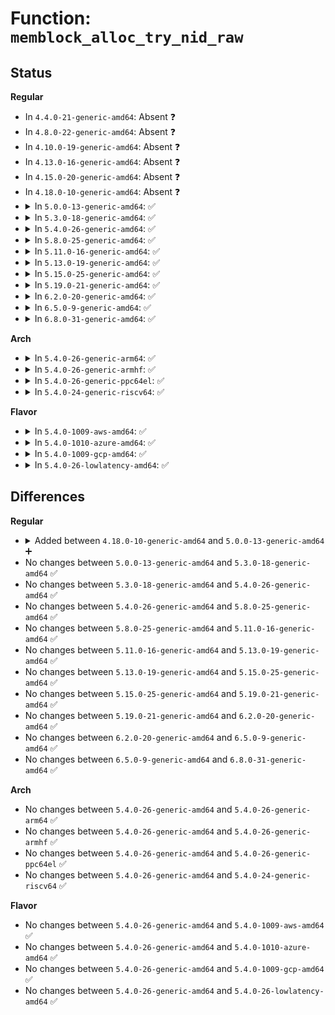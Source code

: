 # Function: <code>memblock_alloc_try_nid_raw</code>

## Status
<b>Regular</b>
<ul>
<li>
In <code>4.4.0-21-generic-amd64</code>: Absent ❓
</li>
<li>
In <code>4.8.0-22-generic-amd64</code>: Absent ❓
</li>
<li>
In <code>4.10.0-19-generic-amd64</code>: Absent ❓
</li>
<li>
In <code>4.13.0-16-generic-amd64</code>: Absent ❓
</li>
<li>
In <code>4.15.0-20-generic-amd64</code>: Absent ❓
</li>
<li>
In <code>4.18.0-10-generic-amd64</code>: Absent ❓
</li>
<li>
<details>
<summary>In <code>5.0.0-13-generic-amd64</code>: ✅</summary>

```c
void * memblock_alloc_try_nid_raw(phys_addr_t size, phys_addr_t align, phys_addr_t min_addr, phys_addr_t max_addr, int nid)
```

```json
{
  "name": "memblock_alloc_try_nid_raw",
  "collision_type": "Unique Global",
  "inline_type": "No",
  "funcs": [
    {
      "addr": 18446744071604789184,
      "name": "memblock_alloc_try_nid_raw",
      "external": true,
      "loc": "mm/memblock.c:1462",
      "file": "mm/memblock.c",
      "inline": "seen, unknown",
      "caller_inline": [],
      "caller_func": [
        "mm/page_alloc.c:alloc_large_system_hash",
        "mm/hugetlb.c:__alloc_bootmem_huge_page",
        "mm/sparse.c:sparse_init_nid",
        "mm/sparse-vmemmap.c:__earlyonly_bootmem_alloc"
      ]
    }
  ],
  "symbols": [
    {
      "addr": 18446744071604789184,
      "name": "memblock_alloc_try_nid_raw",
      "section": ".init.text",
      "bind": "STB_GLOBAL",
      "size": 116
    }
  ]
}
```
</details>
</li>
<li>
<details>
<summary>In <code>5.3.0-18-generic-amd64</code>: ✅</summary>

```c
void * memblock_alloc_try_nid_raw(phys_addr_t size, phys_addr_t align, phys_addr_t min_addr, phys_addr_t max_addr, int nid)
```

```json
{
  "name": "memblock_alloc_try_nid_raw",
  "collision_type": "Unique Global",
  "inline_type": "No",
  "funcs": [
    {
      "addr": 18446744071604892225,
      "name": "memblock_alloc_try_nid_raw",
      "external": true,
      "loc": "mm/memblock.c:1503",
      "file": "mm/memblock.c",
      "inline": "seen, unknown",
      "caller_inline": [],
      "caller_func": [
        "mm/page_alloc.c:alloc_large_system_hash",
        "mm/hugetlb.c:__alloc_bootmem_huge_page",
        "mm/sparse.c:sparse_init_nid",
        "mm/sparse-vmemmap.c:__earlyonly_bootmem_alloc"
      ]
    }
  ],
  "symbols": [
    {
      "addr": 18446744071604892225,
      "name": "memblock_alloc_try_nid_raw",
      "section": ".init.text",
      "bind": "STB_GLOBAL",
      "size": 116
    }
  ]
}
```
</details>
</li>
<li>
<details>
<summary>In <code>5.4.0-26-generic-amd64</code>: ✅</summary>

```c
void * memblock_alloc_try_nid_raw(phys_addr_t size, phys_addr_t align, phys_addr_t min_addr, phys_addr_t max_addr, int nid)
```

```json
{
  "name": "memblock_alloc_try_nid_raw",
  "collision_type": "Unique Global",
  "inline_type": "No",
  "funcs": [
    {
      "addr": 18446744071604926130,
      "name": "memblock_alloc_try_nid_raw",
      "external": true,
      "loc": "mm/memblock.c:1503",
      "file": "mm/memblock.c",
      "inline": "seen, unknown",
      "caller_inline": [],
      "caller_func": [
        "mm/page_alloc.c:alloc_large_system_hash",
        "mm/hugetlb.c:__alloc_bootmem_huge_page",
        "mm/sparse.c:sparse_init_nid",
        "mm/sparse-vmemmap.c:__earlyonly_bootmem_alloc"
      ]
    }
  ],
  "symbols": [
    {
      "addr": 18446744071604926130,
      "name": "memblock_alloc_try_nid_raw",
      "section": ".init.text",
      "bind": "STB_GLOBAL",
      "size": 116
    }
  ]
}
```
</details>
</li>
<li>
<details>
<summary>In <code>5.8.0-25-generic-amd64</code>: ✅</summary>

```c
void * memblock_alloc_try_nid_raw(phys_addr_t size, phys_addr_t align, phys_addr_t min_addr, phys_addr_t max_addr, int nid)
```

```json
{
  "name": "memblock_alloc_try_nid_raw",
  "collision_type": "Unique Global",
  "inline_type": "No",
  "funcs": [
    {
      "addr": 18446744071609240680,
      "name": "memblock_alloc_try_nid_raw",
      "external": true,
      "loc": "mm/memblock.c:1557",
      "file": "mm/memblock.c",
      "inline": "seen, unknown",
      "caller_inline": [],
      "caller_func": [
        "mm/page_alloc.c:alloc_large_system_hash",
        "mm/hugetlb.c:__alloc_bootmem_huge_page",
        "mm/sparse-vmemmap.c:__earlyonly_bootmem_alloc"
      ]
    }
  ],
  "symbols": [
    {
      "addr": 18446744071609240680,
      "name": "memblock_alloc_try_nid_raw",
      "section": ".init.text",
      "bind": "STB_GLOBAL",
      "size": 119
    }
  ]
}
```
</details>
</li>
<li>
<details>
<summary>In <code>5.11.0-16-generic-amd64</code>: ✅</summary>

```c
void * memblock_alloc_try_nid_raw(phys_addr_t size, phys_addr_t align, phys_addr_t min_addr, phys_addr_t max_addr, int nid)
```

```json
{
  "name": "memblock_alloc_try_nid_raw",
  "collision_type": "Unique Global",
  "inline_type": "No",
  "funcs": [
    {
      "addr": 18446744071612307179,
      "name": "memblock_alloc_try_nid_raw",
      "external": true,
      "loc": "mm/memblock.c:1519",
      "file": "mm/memblock.c",
      "inline": "seen, unknown",
      "caller_inline": [],
      "caller_func": [
        "mm/page_alloc.c:alloc_large_system_hash",
        "mm/hugetlb.c:__alloc_bootmem_huge_page",
        "mm/sparse-vmemmap.c:__earlyonly_bootmem_alloc"
      ]
    }
  ],
  "symbols": [
    {
      "addr": 18446744071612307179,
      "name": "memblock_alloc_try_nid_raw",
      "section": ".init.text",
      "bind": "STB_GLOBAL",
      "size": 119
    }
  ]
}
```
</details>
</li>
<li>
<details>
<summary>In <code>5.13.0-19-generic-amd64</code>: ✅</summary>

```c
void * memblock_alloc_try_nid_raw(phys_addr_t size, phys_addr_t align, phys_addr_t min_addr, phys_addr_t max_addr, int nid)
```

```json
{
  "name": "memblock_alloc_try_nid_raw",
  "collision_type": "Unique Global",
  "inline_type": "No",
  "funcs": [
    {
      "addr": 18446744071614446996,
      "name": "memblock_alloc_try_nid_raw",
      "external": true,
      "loc": "mm/memblock.c:1520",
      "file": "mm/memblock.c",
      "inline": "seen, unknown",
      "caller_inline": [],
      "caller_func": [
        "mm/page_alloc.c:alloc_large_system_hash",
        "mm/hugetlb.c:__alloc_bootmem_huge_page",
        "mm/sparse-vmemmap.c:__earlyonly_bootmem_alloc"
      ]
    }
  ],
  "symbols": [
    {
      "addr": 18446744071614446996,
      "name": "memblock_alloc_try_nid_raw",
      "section": ".init.text",
      "bind": "STB_GLOBAL",
      "size": 119
    }
  ]
}
```
</details>
</li>
<li>
<details>
<summary>In <code>5.15.0-25-generic-amd64</code>: ✅</summary>

```c
void * memblock_alloc_try_nid_raw(phys_addr_t size, phys_addr_t align, phys_addr_t min_addr, phys_addr_t max_addr, int nid)
```

```json
{
  "name": "memblock_alloc_try_nid_raw",
  "collision_type": "Unique Global",
  "inline_type": "No",
  "funcs": [
    {
      "addr": 18446744071615389914,
      "name": "memblock_alloc_try_nid_raw",
      "external": true,
      "loc": "mm/memblock.c:1549",
      "file": "mm/memblock.c",
      "inline": "seen, unknown",
      "caller_inline": [],
      "caller_func": [
        "mm/page_alloc.c:alloc_large_system_hash",
        "mm/page_alloc.c:memmap_alloc",
        "mm/hugetlb.c:__alloc_bootmem_huge_page",
        "mm/sparse-vmemmap.c:__earlyonly_bootmem_alloc"
      ]
    }
  ],
  "symbols": [
    {
      "addr": 18446744071615389914,
      "name": "memblock_alloc_try_nid_raw",
      "section": ".init.text",
      "bind": "STB_GLOBAL",
      "size": 119
    }
  ]
}
```
</details>
</li>
<li>
<details>
<summary>In <code>5.19.0-21-generic-amd64</code>: ✅</summary>

```c
void * memblock_alloc_try_nid_raw(phys_addr_t size, phys_addr_t align, phys_addr_t min_addr, phys_addr_t max_addr, int nid)
```

```json
{
  "name": "memblock_alloc_try_nid_raw",
  "collision_type": "Unique Global",
  "inline_type": "No",
  "funcs": [
    {
      "addr": 18446744071617179974,
      "name": "memblock_alloc_try_nid_raw",
      "external": true,
      "loc": "mm/memblock.c:1556",
      "file": "mm/memblock.c",
      "inline": "seen, unknown",
      "caller_inline": [],
      "caller_func": [
        "mm/page_alloc.c:alloc_large_system_hash",
        "mm/page_alloc.c:memmap_alloc",
        "mm/hugetlb.c:__alloc_bootmem_huge_page",
        "mm/sparse-vmemmap.c:__earlyonly_bootmem_alloc"
      ]
    }
  ],
  "symbols": [
    {
      "addr": 18446744071617179974,
      "name": "memblock_alloc_try_nid_raw",
      "section": ".init.text",
      "bind": "STB_GLOBAL",
      "size": 137
    }
  ]
}
```
</details>
</li>
<li>
<details>
<summary>In <code>6.2.0-20-generic-amd64</code>: ✅</summary>

```c
void * memblock_alloc_try_nid_raw(phys_addr_t size, phys_addr_t align, phys_addr_t min_addr, phys_addr_t max_addr, int nid)
```

```json
{
  "name": "memblock_alloc_try_nid_raw",
  "collision_type": "Unique Global",
  "inline_type": "No",
  "funcs": [
    {
      "addr": 18446744071627871744,
      "name": "memblock_alloc_try_nid_raw",
      "external": true,
      "loc": "mm/memblock.c:1574",
      "file": "mm/memblock.c",
      "inline": "seen, unknown",
      "caller_inline": [],
      "caller_func": [
        "mm/page_alloc.c:alloc_large_system_hash",
        "mm/page_alloc.c:memmap_alloc",
        "mm/hugetlb.c:__alloc_bootmem_huge_page",
        "mm/sparse-vmemmap.c:__earlyonly_bootmem_alloc"
      ]
    }
  ],
  "symbols": [
    {
      "addr": 18446744071627871744,
      "name": "memblock_alloc_try_nid_raw",
      "section": ".init.text",
      "bind": "STB_GLOBAL",
      "size": 138
    }
  ]
}
```
</details>
</li>
<li>
<details>
<summary>In <code>6.5.0-9-generic-amd64</code>: ✅</summary>

```c
void * memblock_alloc_try_nid_raw(phys_addr_t size, phys_addr_t align, phys_addr_t min_addr, phys_addr_t max_addr, int nid)
```

```json
{
  "name": "memblock_alloc_try_nid_raw",
  "collision_type": "Unique Global",
  "inline_type": "No",
  "funcs": [
    {
      "addr": 18446744071619636752,
      "name": "memblock_alloc_try_nid_raw",
      "external": true,
      "loc": "mm/memblock.c:1596",
      "file": "mm/memblock.c",
      "inline": "seen, unknown",
      "caller_inline": [],
      "caller_func": [
        "mm/mm_init.c:alloc_large_system_hash",
        "mm/mm_init.c:memmap_alloc",
        "mm/hugetlb.c:__alloc_bootmem_huge_page",
        "mm/hugetlb.c:__alloc_bootmem_huge_page",
        "mm/sparse-vmemmap.c:__earlyonly_bootmem_alloc"
      ]
    }
  ],
  "symbols": [
    {
      "addr": 18446744071619636752,
      "name": "memblock_alloc_try_nid_raw",
      "section": ".init.text",
      "bind": "STB_GLOBAL",
      "size": 138
    }
  ]
}
```
</details>
</li>
<li>
<details>
<summary>In <code>6.8.0-31-generic-amd64</code>: ✅</summary>

```c
void * memblock_alloc_try_nid_raw(phys_addr_t size, phys_addr_t align, phys_addr_t min_addr, phys_addr_t max_addr, int nid)
```

```json
{
  "name": "memblock_alloc_try_nid_raw",
  "collision_type": "Unique Global",
  "inline_type": "No",
  "funcs": [
    {
      "addr": 18446744071621940160,
      "name": "memblock_alloc_try_nid_raw",
      "external": true,
      "loc": "mm/memblock.c:1654",
      "file": "mm/memblock.c",
      "inline": "seen, unknown",
      "caller_inline": [],
      "caller_func": [
        "mm/mm_init.c:alloc_large_system_hash",
        "mm/mm_init.c:memmap_alloc",
        "mm/hugetlb.c:__alloc_bootmem_huge_page",
        "mm/sparse-vmemmap.c:__earlyonly_bootmem_alloc"
      ]
    }
  ],
  "symbols": [
    {
      "addr": 18446744071621940160,
      "name": "memblock_alloc_try_nid_raw",
      "section": ".init.text",
      "bind": "STB_GLOBAL",
      "size": 138
    }
  ]
}
```
</details>
</li>
</ul>
<b>Arch</b>
<ul>
<li>
<details>
<summary>In <code>5.4.0-26-generic-arm64</code>: ✅</summary>

```c
void * memblock_alloc_try_nid_raw(phys_addr_t size, phys_addr_t align, phys_addr_t min_addr, phys_addr_t max_addr, int nid)
```

```json
{
  "name": "memblock_alloc_try_nid_raw",
  "collision_type": "Unique Global",
  "inline_type": "No",
  "funcs": [
    {
      "addr": 18446603336510965488,
      "name": "memblock_alloc_try_nid_raw",
      "external": true,
      "loc": "mm/memblock.c:1503",
      "file": "mm/memblock.c",
      "inline": "seen, unknown",
      "caller_inline": [],
      "caller_func": [
        "mm/page_alloc.c:alloc_large_system_hash",
        "mm/hugetlb.c:__alloc_bootmem_huge_page",
        "mm/sparse.c:sparse_init_nid",
        "mm/sparse-vmemmap.c:__earlyonly_bootmem_alloc"
      ]
    }
  ],
  "symbols": [
    {
      "addr": 18446603336510965488,
      "name": "memblock_alloc_try_nid_raw",
      "section": ".init.text",
      "bind": "STB_GLOBAL",
      "size": 140
    }
  ]
}
```
</details>
</li>
<li>
<details>
<summary>In <code>5.4.0-26-generic-armhf</code>: ✅</summary>

```c
void * memblock_alloc_try_nid_raw(phys_addr_t size, phys_addr_t align, phys_addr_t min_addr, phys_addr_t max_addr, int nid)
```

```json
{
  "name": "memblock_alloc_try_nid_raw",
  "collision_type": "Unique Global",
  "inline_type": "No",
  "funcs": [
    {
      "addr": 3243451960,
      "name": "memblock_alloc_try_nid_raw",
      "external": true,
      "loc": "mm/memblock.c:1503",
      "file": "mm/memblock.c",
      "inline": "seen, unknown",
      "caller_inline": [],
      "caller_func": [
        "mm/page_alloc.c:alloc_large_system_hash"
      ]
    }
  ],
  "symbols": [
    {
      "addr": 3243451960,
      "name": "memblock_alloc_try_nid_raw",
      "section": ".init.text",
      "bind": "STB_GLOBAL",
      "size": 156
    }
  ]
}
```
</details>
</li>
<li>
<details>
<summary>In <code>5.4.0-26-generic-ppc64el</code>: ✅</summary>

```c
void * memblock_alloc_try_nid_raw(phys_addr_t size, phys_addr_t align, phys_addr_t min_addr, phys_addr_t max_addr, int nid)
```

```json
{
  "name": "memblock_alloc_try_nid_raw",
  "collision_type": "Unique Global",
  "inline_type": "No",
  "funcs": [
    {
      "addr": 13835058055302618872,
      "name": "memblock_alloc_try_nid_raw",
      "external": true,
      "loc": "mm/memblock.c:1503",
      "file": "mm/memblock.c",
      "inline": "seen, unknown",
      "caller_inline": [],
      "caller_func": [
        "arch/powerpc/kernel/prom.c:early_init_devtree",
        "arch/powerpc/kernel/paca.c:allocate_paca_ptrs",
        "arch/powerpc/platforms/pseries/setup.c:pSeries_setup_arch",
        "arch/powerpc/platforms/pseries/setup.c:pSeries_setup_arch",
        "mm/page_alloc.c:alloc_large_system_hash",
        "mm/hugetlb.c:__alloc_bootmem_huge_page",
        "mm/sparse.c:sparse_init_nid"
      ]
    }
  ],
  "symbols": [
    {
      "addr": 13835058055302618872,
      "name": "memblock_alloc_try_nid_raw",
      "section": ".init.text",
      "bind": "STB_GLOBAL",
      "size": 172
    }
  ]
}
```
</details>
</li>
<li>
<details>
<summary>In <code>5.4.0-24-generic-riscv64</code>: ✅</summary>

```c
void * memblock_alloc_try_nid_raw(phys_addr_t size, phys_addr_t align, phys_addr_t min_addr, phys_addr_t max_addr, int nid)
```

```json
{
  "name": "memblock_alloc_try_nid_raw",
  "collision_type": "Unique Global",
  "inline_type": "No",
  "funcs": [
    {
      "addr": 18446743936270691788,
      "name": "memblock_alloc_try_nid_raw",
      "external": true,
      "loc": "mm/memblock.c:1503",
      "file": "mm/memblock.c",
      "inline": "seen, unknown",
      "caller_inline": [],
      "caller_func": [
        "mm/page_alloc.c:alloc_large_system_hash",
        "mm/hugetlb.c:__alloc_bootmem_huge_page",
        "mm/sparse.c:sparse_init_nid",
        "mm/sparse-vmemmap.c:__earlyonly_bootmem_alloc"
      ]
    }
  ],
  "symbols": [
    {
      "addr": 18446743936270691788,
      "name": "memblock_alloc_try_nid_raw",
      "section": ".init.text",
      "bind": "STB_GLOBAL",
      "size": 130
    }
  ]
}
```
</details>
</li>
</ul>
<b>Flavor</b>
<ul>
<li>
<details>
<summary>In <code>5.4.0-1009-aws-amd64</code>: ✅</summary>

```c
void * memblock_alloc_try_nid_raw(phys_addr_t size, phys_addr_t align, phys_addr_t min_addr, phys_addr_t max_addr, int nid)
```

```json
{
  "name": "memblock_alloc_try_nid_raw",
  "collision_type": "Unique Global",
  "inline_type": "No",
  "funcs": [
    {
      "addr": 18446744071604831590,
      "name": "memblock_alloc_try_nid_raw",
      "external": true,
      "loc": "mm/memblock.c:1503",
      "file": "mm/memblock.c",
      "inline": "seen, unknown",
      "caller_inline": [],
      "caller_func": [
        "mm/page_alloc.c:alloc_large_system_hash",
        "mm/hugetlb.c:__alloc_bootmem_huge_page",
        "mm/sparse.c:sparse_init_nid",
        "mm/sparse-vmemmap.c:__earlyonly_bootmem_alloc"
      ]
    }
  ],
  "symbols": [
    {
      "addr": 18446744071604831590,
      "name": "memblock_alloc_try_nid_raw",
      "section": ".init.text",
      "bind": "STB_GLOBAL",
      "size": 116
    }
  ]
}
```
</details>
</li>
<li>
<details>
<summary>In <code>5.4.0-1010-azure-amd64</code>: ✅</summary>

```c
void * memblock_alloc_try_nid_raw(phys_addr_t size, phys_addr_t align, phys_addr_t min_addr, phys_addr_t max_addr, int nid)
```

```json
{
  "name": "memblock_alloc_try_nid_raw",
  "collision_type": "Unique Global",
  "inline_type": "No",
  "funcs": [
    {
      "addr": 18446744071604800651,
      "name": "memblock_alloc_try_nid_raw",
      "external": true,
      "loc": "mm/memblock.c:1503",
      "file": "mm/memblock.c",
      "inline": "seen, unknown",
      "caller_inline": [],
      "caller_func": [
        "mm/page_alloc.c:alloc_large_system_hash",
        "mm/hugetlb.c:__alloc_bootmem_huge_page",
        "mm/sparse.c:sparse_init_nid",
        "mm/sparse-vmemmap.c:__earlyonly_bootmem_alloc"
      ]
    }
  ],
  "symbols": [
    {
      "addr": 18446744071604800651,
      "name": "memblock_alloc_try_nid_raw",
      "section": ".init.text",
      "bind": "STB_GLOBAL",
      "size": 116
    }
  ]
}
```
</details>
</li>
<li>
<details>
<summary>In <code>5.4.0-1009-gcp-amd64</code>: ✅</summary>

```c
void * memblock_alloc_try_nid_raw(phys_addr_t size, phys_addr_t align, phys_addr_t min_addr, phys_addr_t max_addr, int nid)
```

```json
{
  "name": "memblock_alloc_try_nid_raw",
  "collision_type": "Unique Global",
  "inline_type": "No",
  "funcs": [
    {
      "addr": 18446744071604908774,
      "name": "memblock_alloc_try_nid_raw",
      "external": true,
      "loc": "mm/memblock.c:1503",
      "file": "mm/memblock.c",
      "inline": "seen, unknown",
      "caller_inline": [],
      "caller_func": [
        "mm/page_alloc.c:alloc_large_system_hash",
        "mm/hugetlb.c:__alloc_bootmem_huge_page",
        "mm/sparse.c:sparse_init_nid",
        "mm/sparse-vmemmap.c:__earlyonly_bootmem_alloc"
      ]
    }
  ],
  "symbols": [
    {
      "addr": 18446744071604908774,
      "name": "memblock_alloc_try_nid_raw",
      "section": ".init.text",
      "bind": "STB_GLOBAL",
      "size": 116
    }
  ]
}
```
</details>
</li>
<li>
<details>
<summary>In <code>5.4.0-26-lowlatency-amd64</code>: ✅</summary>

```c
void * memblock_alloc_try_nid_raw(phys_addr_t size, phys_addr_t align, phys_addr_t min_addr, phys_addr_t max_addr, int nid)
```

```json
{
  "name": "memblock_alloc_try_nid_raw",
  "collision_type": "Unique Global",
  "inline_type": "No",
  "funcs": [
    {
      "addr": 18446744071604930311,
      "name": "memblock_alloc_try_nid_raw",
      "external": true,
      "loc": "mm/memblock.c:1503",
      "file": "mm/memblock.c",
      "inline": "seen, unknown",
      "caller_inline": [],
      "caller_func": [
        "mm/page_alloc.c:alloc_large_system_hash",
        "mm/hugetlb.c:__alloc_bootmem_huge_page",
        "mm/sparse.c:sparse_init_nid",
        "mm/sparse-vmemmap.c:__earlyonly_bootmem_alloc"
      ]
    }
  ],
  "symbols": [
    {
      "addr": 18446744071604930311,
      "name": "memblock_alloc_try_nid_raw",
      "section": ".init.text",
      "bind": "STB_GLOBAL",
      "size": 116
    }
  ]
}
```
</details>
</li>
</ul>

## Differences
<b>Regular</b>
<ul>
<li>
<details>
<summary>Added between <code>4.18.0-10-generic-amd64</code> and <code>5.0.0-13-generic-amd64</code> ➕</summary>

```c
void * memblock_alloc_try_nid_raw(phys_addr_t size, phys_addr_t align, phys_addr_t min_addr, phys_addr_t max_addr, int nid)
```
</details>
</li>
<li>
No changes between <code>5.0.0-13-generic-amd64</code> and <code>5.3.0-18-generic-amd64</code> ✅
</li>
<li>
No changes between <code>5.3.0-18-generic-amd64</code> and <code>5.4.0-26-generic-amd64</code> ✅
</li>
<li>
No changes between <code>5.4.0-26-generic-amd64</code> and <code>5.8.0-25-generic-amd64</code> ✅
</li>
<li>
No changes between <code>5.8.0-25-generic-amd64</code> and <code>5.11.0-16-generic-amd64</code> ✅
</li>
<li>
No changes between <code>5.11.0-16-generic-amd64</code> and <code>5.13.0-19-generic-amd64</code> ✅
</li>
<li>
No changes between <code>5.13.0-19-generic-amd64</code> and <code>5.15.0-25-generic-amd64</code> ✅
</li>
<li>
No changes between <code>5.15.0-25-generic-amd64</code> and <code>5.19.0-21-generic-amd64</code> ✅
</li>
<li>
No changes between <code>5.19.0-21-generic-amd64</code> and <code>6.2.0-20-generic-amd64</code> ✅
</li>
<li>
No changes between <code>6.2.0-20-generic-amd64</code> and <code>6.5.0-9-generic-amd64</code> ✅
</li>
<li>
No changes between <code>6.5.0-9-generic-amd64</code> and <code>6.8.0-31-generic-amd64</code> ✅
</li>
</ul>
<b>Arch</b>
<ul>
<li>
No changes between <code>5.4.0-26-generic-amd64</code> and <code>5.4.0-26-generic-arm64</code> ✅
</li>
<li>
No changes between <code>5.4.0-26-generic-amd64</code> and <code>5.4.0-26-generic-armhf</code> ✅
</li>
<li>
No changes between <code>5.4.0-26-generic-amd64</code> and <code>5.4.0-26-generic-ppc64el</code> ✅
</li>
<li>
No changes between <code>5.4.0-26-generic-amd64</code> and <code>5.4.0-24-generic-riscv64</code> ✅
</li>
</ul>
<b>Flavor</b>
<ul>
<li>
No changes between <code>5.4.0-26-generic-amd64</code> and <code>5.4.0-1009-aws-amd64</code> ✅
</li>
<li>
No changes between <code>5.4.0-26-generic-amd64</code> and <code>5.4.0-1010-azure-amd64</code> ✅
</li>
<li>
No changes between <code>5.4.0-26-generic-amd64</code> and <code>5.4.0-1009-gcp-amd64</code> ✅
</li>
<li>
No changes between <code>5.4.0-26-generic-amd64</code> and <code>5.4.0-26-lowlatency-amd64</code> ✅
</li>
</ul>
